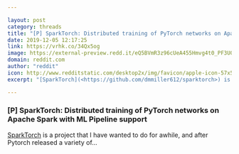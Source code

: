 ```yaml
---

layout: post
category: threads
title: "[P] SparkTorch: Distributed training of PyTorch networks on Apache Spark with ML Pipeline support"
date: 2019-12-05 12:17:25
link: https://vrhk.co/34Qx5og
image: https://external-preview.redd.it/eQ5BVmR3z96cUeA455Hmvg4t0_PF3U0zJt02Ao00ecU.jpg?width=382&height=200.0&auto=webp&s=4538b1c8ff5f6f29ff7d0c71508e9d8980b3c7f5
domain: reddit.com
author: "reddit"
icon: http://www.redditstatic.com/desktop2x/img/favicon/apple-icon-57x57.png
excerpt: "[SparkTorch](<https://github.com/dmmiller612/sparktorch>) is a project that I have wanted to do for awhile, and after Pytorch released a variety of..."

---
```


### [P] SparkTorch: Distributed training of PyTorch networks on Apache Spark with ML Pipeline support

[SparkTorch](<https://github.com/dmmiller612/sparktorch>) is a project that I have wanted to do for awhile, and after Pytorch released a variety of...